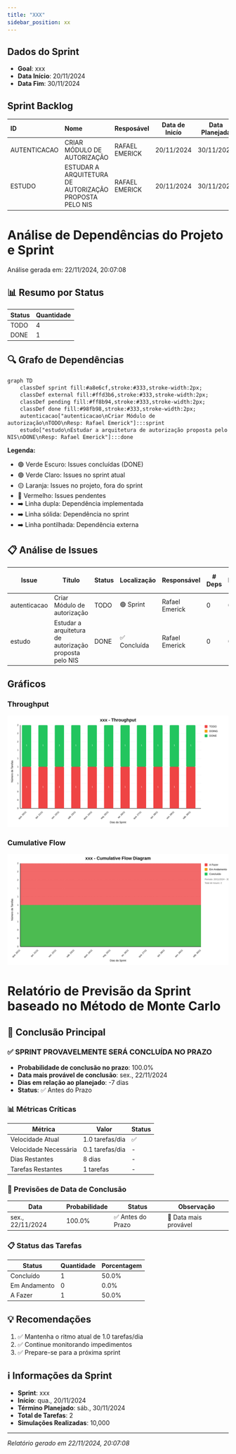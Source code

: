 ```yaml
---
title: "XXX"
sidebar_position: xx
---
```

## Dados do Sprint
* **Goal**:  xxx
* **Data Início**: 20/11/2024
* **Data Fim**: 30/11/2024

## Sprint Backlog

|ID |Nome |Resposável |Data de Inicío | Data Planejada | Status|
|:----    |:----|:--------  |:-------:       | :----------:  | :---: |
|AUTENTICACAO|CRIAR MÓDULO DE AUTORIZAÇÃO|RAFAEL EMERICK|20/11/2024|30/11/2024|TODO|
|ESTUDO|ESTUDAR A ARQUITETURA DE AUTORIZAÇÃO PROPOSTA PELO NIS|RAFAEL EMERICK|20/11/2024|30/11/2024|DONE|

# Análise de Dependências do Projeto e Sprint

Análise gerada em: 22/11/2024, 20:07:08

## 📊 Resumo por Status

| Status | Quantidade |
|--------|------------|
| TODO | 4 |
| DONE | 1 |

## 🔍 Grafo de Dependências

```mermaid
graph TD
    classDef sprint fill:#a8e6cf,stroke:#333,stroke-width:2px;
    classDef external fill:#ffd3b6,stroke:#333,stroke-width:2px;
    classDef pending fill:#ff8b94,stroke:#333,stroke-width:2px;
    classDef done fill:#98fb98,stroke:#333,stroke-width:2px;
    autenticacao["autenticacao\nCriar Módulo de autorização\nTODO\nResp: Rafael Emerick"]:::sprint
    estudo["estudo\nEstudar a arquitetura de autorização proposta pelo NIS\nDONE\nResp: Rafael Emerick"]:::done
```

**Legenda:**
- 🟢 Verde Escuro: Issues concluídas (DONE)
- 🟢 Verde Claro: Issues no sprint atual
- 🟡 Laranja: Issues no projeto, fora do sprint
- 🔴 Vermelho: Issues pendentes
- ➡️ Linha dupla: Dependência implementada
- ➡️ Linha sólida: Dependência no sprint
- ➡️ Linha pontilhada: Dependência externa

## 📋 Análise de Issues

| Issue | Título | Status | Localização | Responsável | # Deps | # Bloqueada por | Dependências | Dependentes |
|-------|--------|--------|-------------|-------------|--------|-----------------|--------------|-------------|
| autenticacao | Criar Módulo de autorização | TODO | 🟢 Sprint | Rafael Emerick | 0 | 0 | - | - |
| estudo | Estudar a arquitetura de autorização proposta pelo NIS | DONE | ✅ Concluída | Rafael Emerick | 0 | 0 | - | - |


## Gráficos
### Throughput
![Throughput](./charts/throughput-xx.svg)
### Cumulative Flow
![ Cumulative Flow](./charts/cfd-xx.svg)

# Relatório de Previsão da Sprint baseado no Método de Monte Carlo

## 🎯 Conclusão Principal

### ✅ SPRINT PROVAVELMENTE SERÁ CONCLUÍDA NO PRAZO

- **Probabilidade de conclusão no prazo**: 100.0%
- **Data mais provável de conclusão**: sex., 22/11/2024
- **Dias em relação ao planejado**: -7 dias
- **Status**: ✅ Antes do Prazo

### 📊 Métricas Críticas

| Métrica | Valor | Status |
|---------|--------|--------|
| Velocidade Atual | 1.0 tarefas/dia | ✅ |
| Velocidade Necessária | 0.1 tarefas/dia | - |
| Dias Restantes | 8 dias | - |
| Tarefas Restantes | 1 tarefas | - |

### 📅 Previsões de Data de Conclusão

| Data | Probabilidade | Status | Observação |
|------|---------------|---------|------------|
| sex., 22/11/2024 | 100.0% | ✅ Antes do Prazo | 📍 Data mais provável |

### 📋 Status das Tarefas

| Status | Quantidade | Porcentagem |
|--------|------------|-------------|
| Concluído | 1 | 50.0% |
| Em Andamento | 0 | 0.0% |
| A Fazer | 1 | 50.0% |

## 💡 Recomendações

1. ✅ Mantenha o ritmo atual de 1.0 tarefas/dia
2. ✅ Continue monitorando impedimentos
3. ✅ Prepare-se para a próxima sprint

## ℹ️ Informações da Sprint

- **Sprint**: xxx
- **Início**: qua., 20/11/2024
- **Término Planejado**: sáb., 30/11/2024
- **Total de Tarefas**: 2
- **Simulações Realizadas**: 10,000

---
*Relatório gerado em 22/11/2024, 20:07:08*
